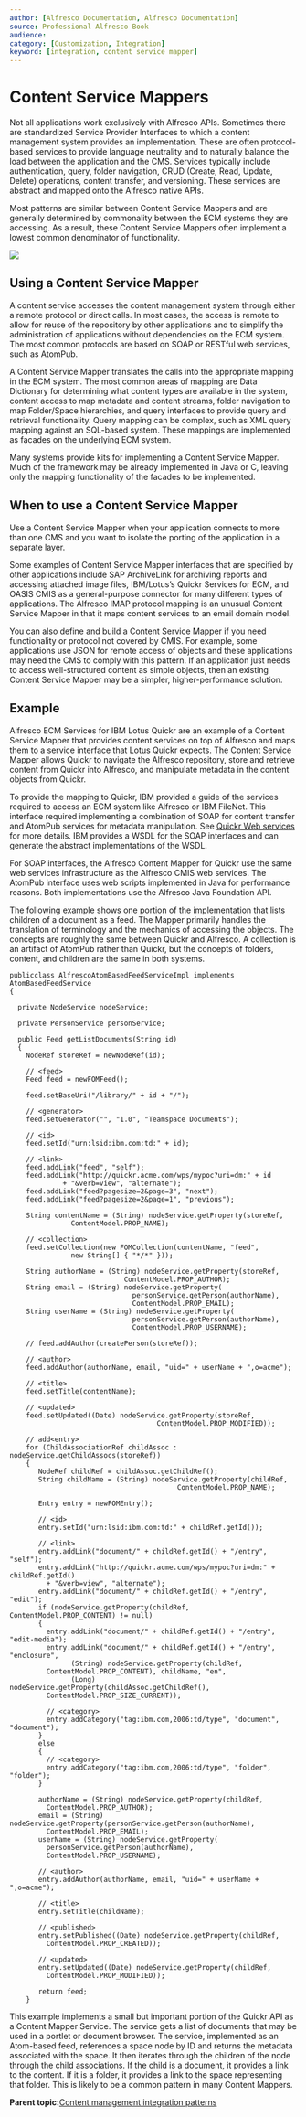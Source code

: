 ```yaml
---
author: [Alfresco Documentation, Alfresco Documentation]
source: Professional Alfresco Book
audience: 
category: [Customization, Integration]
keyword: [integration, content service mapper]
---
```


# Content Service Mappers

Not all applications work exclusively with Alfresco APIs. Sometimes there are standardized Service Provider Interfaces to which a content management system provides an implementation. These are often protocol-based services to provide language neutrality and to naturally balance the load between the application and the CMS. Services typically include authentication, query, folder navigation, CRUD \(Create, Read, Update, Delete\) operations, content transfer, and versioning. These services are abstract and mapped onto the Alfresco native APIs.

Most patterns are similar between Content Service Mappers and are generally determined by commonality between the ECM systems they are accessing. As a result, these Content Service Mappers often implement a lowest common denominator of functionality.

![](../images/17-1.png)

## Using a Content Service Mapper

A content service accesses the content management system through either a remote protocol or direct calls. In most cases, the access is remote to allow for reuse of the repository by other applications and to simplify the administration of applications without dependencies on the ECM system. The most common protocols are based on SOAP or RESTful web services, such as AtomPub.

A Content Service Mapper translates the calls into the appropriate mapping in the ECM system. The most common areas of mapping are Data Dictionary for determining what content types are available in the system, content access to map metadata and content streams, folder navigation to map Folder/Space hierarchies, and query interfaces to provide query and retrieval functionality. Query mapping can be complex, such as XML query mapping against an SQL-based system. These mappings are implemented as facades on the underlying ECM system.

Many systems provide kits for implementing a Content Service Mapper. Much of the framework may be already implemented in Java or C, leaving only the mapping functionality of the facades to be implemented.

## When to use a Content Service Mapper

Use a Content Service Mapper when your application connects to more than one CMS and you want to isolate the porting of the application in a separate layer.

Some examples of Content Service Mapper interfaces that are specified by other applications include SAP ArchiveLink for archiving reports and accessing attached image files, IBM/Lotus’s Quickr Services for ECM, and OASIS CMIS as a general-purpose connector for many different types of applications. The Alfresco IMAP protocol mapping is an unusual Content Service Mapper in that it maps content services to an email domain model.

You can also define and build a Content Service Mapper if you need functionality or protocol not covered by CMIS. For example, some applications use JSON for remote access of objects and these applications may need the CMS to comply with this pattern. If an application just needs to access well-structured content as simple objects, then an existing Content Service Mapper may be a simpler, higher-performance solution.

## Example

Alfresco ECM Services for IBM Lotus Quickr are an example of a Content Service Mapper that provides content services on top of Alfresco and maps them to a service interface that Lotus Quickr expects. The Content Service Mapper allows Quickr to navigate the Alfresco repository, store and retrieve content from Quickr into Alfresco, and manipulate metadata in the content objects from Quickr.

To provide the mapping to Quickr, IBM provided a guide of the services required to access an ECM system like Alfresco or IBM FileNet. This interface required implementing a combination of SOAP for content transfer and AtomPub services for metadata manipulation. See [Quickr Web services](http://www.ibm.com/developerworks/lotus/library/quickr-web-services/) for more details. IBM provides a WSDL for the SOAP interfaces and can generate the abstract implementations of the WSDL.

For SOAP interfaces, the Alfresco Content Mapper for Quickr use the same web services infrastructure as the Alfresco CMIS web services. The AtomPub interface uses web scripts implemented in Java for performance reasons. Both implementations use the Alfresco Java Foundation API.

The following example shows one portion of the implementation that lists children of a document as a feed. The Mapper primarily handles the translation of terminology and the mechanics of accessing the objects. The concepts are roughly the same between Quickr and Alfresco. A collection is an artifact of AtomPub rather than Quickr, but the concepts of folders, content, and children are the same in both systems.

```
publicclass AlfrescoAtomBasedFeedServiceImpl implements AtomBasedFeedService
{    

  private NodeService nodeService;

  private PersonService personService;

  public Feed getListDocuments(String id)
  {
    NodeRef storeRef = newNodeRef(id);

    // <feed>
    Feed feed = newFOMFeed();

    feed.setBaseUri("/library/" + id + "/");

    // <generator>
    feed.setGenerator("", "1.0", "Teamspace Documents");

    // <id>
    feed.setId("urn:lsid:ibm.com:td:" + id);

    // <link>
    feed.addLink("feed", "self");
    feed.addLink("http://quickr.acme.com/wps/mypoc?uri=dm:" + id
             + "&verb=view", "alternate");
    feed.addLink("feed?pagesize=2&page=3", "next");
    feed.addLink("feed?pagesize=2&page=1", "previous");

    String contentName = (String) nodeService.getProperty(storeRef,
               ContentModel.PROP_NAME);

    // <collection>
    feed.setCollection(new FOMCollection(contentName, "feed",
               new String[] { "*/*" }));

    String authorName = (String) nodeService.getProperty(storeRef,
                            ContentModel.PROP_AUTHOR);
    String email = (String) nodeService.getProperty(
                              personService.getPerson(authorName),
                              ContentModel.PROP_EMAIL);
    String userName = (String) nodeService.getProperty(
                              personService.getPerson(authorName),
                              ContentModel.PROP_USERNAME);

    // feed.addAuthor(createPerson(storeRef));

    // <author>
    feed.addAuthor(authorName, email, "uid=" + userName + ",o=acme");

    // <title>
    feed.setTitle(contentName);

    // <updated>
    feed.setUpdated((Date) nodeService.getProperty(storeRef,
                                    ContentModel.PROP_MODIFIED));

    // add<entry>
    for (ChildAssociationRef childAssoc : nodeService.getChildAssocs(storeRef))
    {
       NodeRef childRef = childAssoc.getChildRef();
       String childName = (String) nodeService.getProperty(childRef,
                                         ContentModel.PROP_NAME);

       Entry entry = newFOMEntry();

       // <id>
       entry.setId("urn:lsid:ibm.com:td:" + childRef.getId());

       // <link>
       entry.addLink("document/" + childRef.getId() + "/entry", "self");
       entry.addLink("http://quickr.acme.com/wps/mypoc?uri=dm:" + childRef.getId()
         + "&verb=view", "alternate");
       entry.addLink("document/" + childRef.getId() + "/entry", "edit");
       if (nodeService.getProperty(childRef, ContentModel.PROP_CONTENT) != null)
       {
         entry.addLink("document/" + childRef.getId() + "/entry", "edit-media");
         entry.addLink("document/" + childRef.getId() + "/entry", "enclosure",
               (String) nodeService.getProperty(childRef,
         ContentModel.PROP_CONTENT), childName, "en",
               (Long) nodeService.getProperty(childAssoc.getChildRef(),
         ContentModel.PROP_SIZE_CURRENT));

         // <category>
         entry.addCategory("tag:ibm.com,2006:td/type", "document", "document");
       }
       else
       {
         // <category>
         entry.addCategory("tag:ibm.com,2006:td/type", "folder", "folder");
       }

       authorName = (String) nodeService.getProperty(childRef,
         ContentModel.PROP_AUTHOR);
       email = (String) nodeService.getProperty(personService.getPerson(authorName),
         ContentModel.PROP_EMAIL);
       userName = (String) nodeService.getProperty(
         personService.getPerson(authorName),
         ContentModel.PROP_USERNAME);

       // <author>
       entry.addAuthor(authorName, email, "uid=" + userName + ",o=acme");

       // <title>
       entry.setTitle(childName);

       // <published>
       entry.setPublished((Date) nodeService.getProperty(childRef,
         ContentModel.PROP_CREATED));

       // <updated>
       entry.setUpdated((Date) nodeService.getProperty(childRef,
         ContentModel.PROP_MODIFIED));

       return feed;
    }

```

This example implements a small but important portion of the Quickr API as a Content Mapper Service. The service gets a list of documents that may be used in a portlet or document browser. The service, implemented as an Atom-based feed, references a space node by ID and returns the metadata associated with the space. It then iterates through the children of the node through the child associations. If the child is a document, it provides a link to the content. If it is a folder, it provides a link to the space representing that folder. This is likely to be a common pattern in many Content Mappers.

**Parent topic:**[Content management integration patterns](../concepts/integration-patterns.md)

